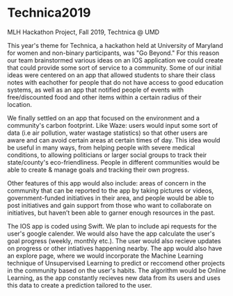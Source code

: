 # Technica2019
MLH Hackathon Project, Fall 2019, Techtnica @ UMD

This year's theme for Technica, a hackathon held at University of Maryland for women and non-binary participants, 
was "Go Beyond." For this reason our team brainstormed various ideas on an IOS application we could create that could
provide some sort of service to a community. Some of our initial ideas were centered on an app that allowed students 
to share their class notes with eachother for people that do not have access to good education systems, as well as an 
app that notified people of events with free/discounted food and other items within a certain radius of their location.

We finally settled on an app that focused on the environment and a community's carbon footprint. Like Waze: users would input 
some sort of data (i.e air pollution, water wastage statistics) so that other users are aware and can avoid certain areas at 
certain times of day. This idea would be useful in many ways, from helping people with severe medical conditions, to allowing 
politicians or larger social groups to track their state/county's eco-friendliness. People in different communities would be able
to create & manage goals and tracking their own progress.

Other features of this app would also include: areas of concern in the community that can be reported to the app by taking pictures or
videos, government-funded initiatives in their area, and people would be able to post initiatives and gain support 
from those who want to collaborate on initiatives, but haven’t been able to garner enough resources in the past.
 
The IOS app is coded using Swift. We plan to include api requests for the user's google calender. We would also have the app
calculate the user's goal progress (weekly, monthly etc.). The user would also recieve updates on progress or other intiatives happening
nearby. The app would also have an explore page, where we would incorporate the Machine Learning technique of Unsupervised
Learning to predict or reccomend other projects in the community based on the user's habits. The algorithm would be Online Learning,
as the app constantly recieves new data from its users and uses this data to create a prediction tailored to the user.




